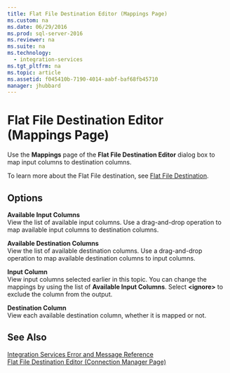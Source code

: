 ```yaml
---
title: Flat File Destination Editor (Mappings Page)
ms.custom: na
ms.date: 06/29/2016
ms.prod: sql-server-2016
ms.reviewer: na
ms.suite: na
ms.technology: 
  - integration-services
ms.tgt_pltfrm: na
ms.topic: article
ms.assetid: f045410b-7190-4014-aabf-baf68fb45710
manager: jhubbard
---
```

# Flat File Destination Editor (Mappings Page)
Use the **Mappings** page of the **Flat File Destination Editor** dialog box to map input columns to destination columns.  
  
 To learn more about the Flat File destination, see [Flat File Destination](../../Topics/TopicNameNotContainA/Flat-File-Destination.md).  
  
## Options  
 **Available Input Columns**  
 View the list of available input columns. Use a drag-and-drop operation to map available input columns to destination columns.  
  
 **Available Destination Columns**  
 View the list of available destination columns. Use a drag-and-drop operation to map available destination columns to input columns.  
  
 **Input Column**  
 View input columns selected earlier in this topic. You can change the mappings by using the list of **Available Input Columns**. Select **<ignore\>** to exclude the column from the output.  
  
 **Destination Column**  
 View each available destination column, whether it is mapped or not.  
  
## See Also  
 [Integration Services Error and Message Reference](../../Topics/TopicNameNotContainA/Integration-Services-Error-and-Message-Reference.md)   
 [Flat File Destination Editor (Connection Manager Page)](../../Topics/TopicNameNotContainA/Flat-File-Destination-Editor--Connection-Manager-Page-.md)